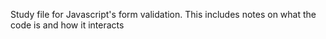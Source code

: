 Study file for Javascript's form validation. This includes notes on what the code is and how it interacts
